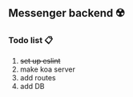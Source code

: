 ## Messenger backend ☢️

### Todo list 📋
1. ~~set up eslint~~
1. make koa server
1. add routes
1. add DB
